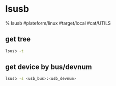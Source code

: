 # lsusb

% lsusb
#plateform/linux #target/local #cat/UTILS 

## get tree
```bash
lsusb -t
```

## get device by bus/devnum
```bash
lsusb -s <usb_bus>:<usb_devnum>
```
